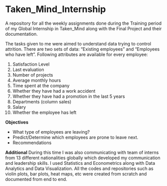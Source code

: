 # Taken_Mind_Internship
A repository for all the weekly assignments done during the Training period of my Global Internship in Taken_Mind along with the Final Project and their documentation.

The tasks given to me were aimed to understand data trying to control attrition. There are two sets of data: “Existing employees” and “Employees who have left”.  Following attributes are available for every employee:
1. Satisfaction Level
2. Last evaluation
3. Number of projects
4. Average monthly hours
5. Time spent at the company
6. Whether they have had a work accident
7. Whether they have had a promotion in the last 5 years
8. Departments (column sales)
9. Salary
10. Whether the employee has left

**Objectives**
- What type of employees are leaving?
- Predict/Determine which employees are prone to leave next.
- Recommendations

**Additional**
During this time I was also communicating with team of interns from 13 different nationalities globally which developed my communication and leadership skills.
I used Statistics and Econometrics along with Data Analytics and Data Visualization. 
All the codes and repositories such as violin plots, bar plots, heat maps, etc were created from scratch and documented from end to end.
